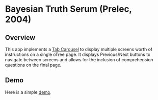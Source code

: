 # Bayesian Truth Serum (Prelec, 2004)

## Overview
This app implements a [Tab Carousel](https://github.com/imrantushar/bs-tab-carousel) to display multiple screens worth of instructions on a single oTree page. It displays Previous/Next buttons to navigate between screens and allows for the inclusion of comprehension questions on the final page. 

## Demo
Here is a  simple [demo](http://otree-demos.herokuapp.com).
